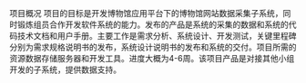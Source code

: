项目概况
项目的目标是开发博物馆应用平台下的博物馆网站数据采集子系统，同时锻炼组员合作开发软件系统的能力。发布的产品是系统的采集的数据和系统的代码技术文档和用户手册。主要工作是需求分析、系统设计、开发测试，关键里程碑分别为需求规格说明书的发布，系统设计说明书的发布和系统的交付。项目所需的资源数据存储服务器和开发工具。进度大概为4-6周。该项目产品是对接其他小组开发的子系统，提供数据支持。
